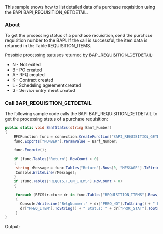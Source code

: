 This sample shows how to list detailed data of a purchase requisition using the BAPI BAPI_REQUISITION_GETDETAIL.

### About

To get the processing status of a purchase requisition, send the purchase requisition number to the BAPI. If the call is successful, the item data is returned in the Table REQUISITION_ITEMS.

Possible processing statuses returned by BAPI_REQUISITION_GETDETAIL:

- N - Not edited
- B - PO created
- A - RFQ created
- K - Contract created
- L - Scheduling agreement created
- S - Service entry sheet created

### Call BAPI_REQUISITION_GETDETAIL

The following sample code calls the BAPI BAPI_REQUISITION_GETDETAIL to get the processing status of a purchase requisition:

```csharp
public static void BanfStatus(string Banf_Number)
{
    RFCFunction func = connection.CreateFunction("BAPI_REQUISITION_GETDETAIL");
    func.Exports["NUMBER"].ParamValue = Banf_Number; 

    func.Execute();

    if (func.Tables["Return"].RowCount > 0)
    {
     string rMessage = func.Tables["Return"].Rows[0, "MESSAGE"].ToString();
     Console.WriteLine(rMessage);
    }
    if (func.Tables["REQUISITION_ITEMS"].RowCount > 0)
    {

     foreach (RFCStructure dr in func.Tables["REQUISITION_ITEMS"].Rows)
     {
       Console.WriteLine("BelgNummer:" + dr["PREQ_NO"].ToString() + " Pos: " + 
       dr["PREQ_ITEM"].ToString() + " Status: " + dr["PROC_STAT"].ToString());
     }
}

```

Output:
